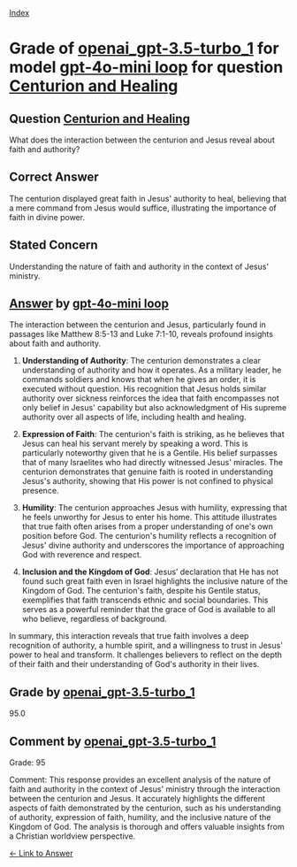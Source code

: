 
[Index](../../../../index.md)
# Grade of [openai_gpt-3.5-turbo_1](../../../grading_models/openai_gpt-3.5-turbo_1.md) for model [gpt-4o-mini loop](../../../answering_models/gpt-4o-mini_loop.md) for question [Centurion and Healing](../../../questions/Centurion_and_Healing.md)

## Question [Centurion and Healing](../../../questions/Centurion_and_Healing.md)
What does the interaction between the centurion and Jesus reveal about faith and authority?

## Correct Answer
The centurion displayed great faith in Jesus' authority to heal, believing that a mere command from Jesus would suffice, illustrating the importance of faith in divine power.

## Stated Concern
Understanding the nature of faith and authority in the context of Jesus' ministry.

## [Answer](../Centurion_and_Healing.md) by [gpt-4o-mini loop](../../../answering_models/gpt-4o-mini_loop.md)
The interaction between the centurion and Jesus, particularly found in passages like Matthew 8:5-13 and Luke 7:1-10, reveals profound insights about faith and authority.

1. **Understanding of Authority**: The centurion demonstrates a clear understanding of authority and how it operates. As a military leader, he commands soldiers and knows that when he gives an order, it is executed without question. His recognition that Jesus holds similar authority over sickness reinforces the idea that faith encompasses not only belief in Jesus' capability but also acknowledgment of His supreme authority over all aspects of life, including health and healing.

2. **Expression of Faith**: The centurion's faith is striking, as he believes that Jesus can heal his servant merely by speaking a word. This is particularly noteworthy given that he is a Gentile. His belief surpasses that of many Israelites who had directly witnessed Jesus' miracles. The centurion demonstrates that genuine faith is rooted in understanding Jesus's authority, showing that His power is not confined to physical presence.

3. **Humility**: The centurion approaches Jesus with humility, expressing that he feels unworthy for Jesus to enter his home. This attitude illustrates that true faith often arises from a proper understanding of one's own position before God. The centurion's humility reflects a recognition of Jesus' divine authority and underscores the importance of approaching God with reverence and respect.

4. **Inclusion and the Kingdom of God**: Jesus’ declaration that He has not found such great faith even in Israel highlights the inclusive nature of the Kingdom of God. The centurion's faith, despite his Gentile status, exemplifies that faith transcends ethnic and social boundaries. This serves as a powerful reminder that the grace of God is available to all who believe, regardless of background.

In summary, this interaction reveals that true faith involves a deep recognition of authority, a humble spirit, and a willingness to trust in Jesus' power to heal and transform. It challenges believers to reflect on the depth of their faith and their understanding of God's authority in their lives.

## Grade by [openai_gpt-3.5-turbo_1](../../../grading_models/openai_gpt-3.5-turbo_1.md)
95.0

## Comment by [openai_gpt-3.5-turbo_1](../../../grading_models/openai_gpt-3.5-turbo_1.md)
Grade: 95

Comment: This response provides an excellent analysis of the nature of faith and authority in the context of Jesus' ministry through the interaction between the centurion and Jesus. It accurately highlights the different aspects of faith demonstrated by the centurion, such as his understanding of authority, expression of faith, humility, and the inclusive nature of the Kingdom of God. The analysis is thorough and offers valuable insights from a Christian worldview perspective.

[&lt;- Link to Answer](../Centurion_and_Healing.md)
